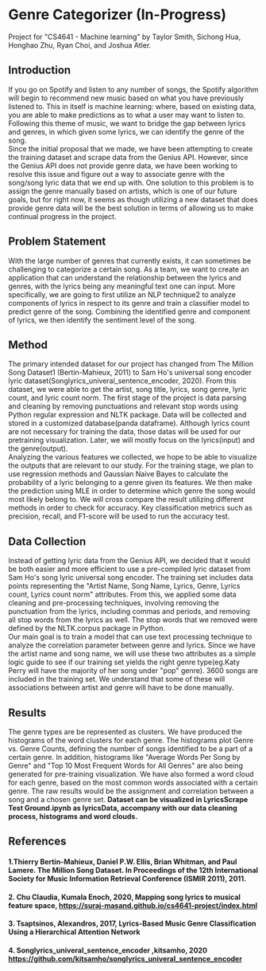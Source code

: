 # Genre Categorizer (In-Progress)
Project for "CS4641 - Machine learning" by Taylor Smith, Sichong Hua, Honghao Zhu, Ryan Choi, and Joshua Atler.

## Introduction
If you go on Spotify and listen to any number of songs, the Spotify algorithm will begin to recommend new music based on what you have previously listened to. This in itself is machine learning: where, based on existing data, you are able to make predictions as to what a user may want to listen to. Following this theme of music, we want to bridge the gap between lyrics and genres, in which given some lyrics, we can identify the genre of the song.
<br/>
Since the initial proposal that we made, we have been attempting to create the training dataset and scrape data from the Genius API. However, since the Genius API does not provide genre data, we have been working to resolve this issue and figure out a way to associate genre with the song/song lyric data that we end up with. One solution to this problem is to assign the genre manually based on artists, which is one of our future goals, but for right now, it seems as though utilizing a new dataset that does provide genre data will be the best solution in terms of allowing us to make continual progress in the project.

## Problem Statement
With the large number of genres that currently exists, it can sometimes be challenging to categorize a certain song. As a team, we want to create an application that can understand the relationship between the lyrics and genres, with the lyrics being any meaningful text one can input. More specifically, we are going to first utilize an NLP technique2 to analyze components of lyrics in respect to its genre and train a classifier model to predict genre of the song. Combining the identified genre and component of lyrics, we then identify the sentiment level of the song.

## Method
The primary intended dataset for our project has changed from The Million Song Dataset1 (Bertin-Mahieux, 2011) to Sam Ho's universal song encoder lyric dataset(Songlyrics_univeral_sentence_encoder, 2020). From this dataset, we were able to get the artist, song title, lyrics, song genre, lyric count, and lyric count norm. The first stage of the project is data parsing and cleaning by removing punctuations and relevant stop words using Python regular expression and NLTK package. Data will be collected and stored in a customized database(panda dataframe). Although lyrics count are not necessary for training the data, those datas will be used for our pretraining visualization. Later, we will mostly focus on the lyrics(input) and the genre(output).
<br/>
Analyzing the various features we collected, we hope to be able to visualize the outputs that are relevant to our study. For the training stage, we plan to use regression methods and Gaussian Naive Bayes to calculate the probability of a lyric belonging to a genre given its features. We then make the prediction using MLE in order to determine which genre the song would most likely belong to. We will cross compare the result utilizing different methods in order to check for accuracy. Key classification metrics such as precision, recall, and F1-score will be used to run the accuracy test.  

## Data Collection

Instead of getting lyric data from the Genius API, we decided that it would be both easier and more efficient to use a pre-compiled lyric dataset from Sam Ho's song lyric universal song encoder. The training set includes data points representing the "Artist Name, Song Name, Lyrics, Genre, Lyrics count, Lyrics count norm" attributes. From this, we applied some data cleaning and pre-processing techniques, involving removing the punctuation from the lyrics, including commas and periods, and removing all stop words from the lyrics as well. The stop words that we removed were defined by the NLTK.corpus package in Python. 
<br/>
Our main goal is to train a model that can use text processing technique to analyze the correlation parameter between genre and lyrics. Since we have the artist name and song name, we will use these two attributes as a simple logic guide to see if our training set yields the right genre type(eg.Katy Perry will have the majority of her song under "pop" genre). 3600 songs are included in the training set. We understand that some of these will associations between artist and genre will have to be done manually.

## Results
The genre types are be represented as clusters. We have produced the histograms of the word clusters for each genre. The histograms plot Genre vs. Genre Counts, defining the number of songs identified to be a part of a certain genre. In addition, histograms like "Average Words Per Song by Genre" and "Top 10 Most Frequent Words for All Genres" are also being generated for pre-training visualization. We have also formed a word cloud for each genre, based on the most common words associated with a certain genre. The raw results would be the assignment and correlation between a song and a chosen genre set. <b>Dataset can be visualized in LyricsScrape Test Ground.ipynb as lyricsData, accompany with our data cleaning process, histograms and word clouds. </b>



## References
#### 1.Thierry Bertin-Mahieux, Daniel P.W. Ellis, Brian Whitman, and Paul Lamere. The Million Song Dataset. In Proceedings of the 12th International Society for Music Information Retrieval Conference (ISMIR 2011), 2011.
#### 2. Chu Claudia, Kumala Enoch, 2020, Mapping song lyrics to musical feature space, https://suraj-masand.github.io/cs4641-project/index.html
#### 3. Tsaptsinos, Alexandros, 2017, Lyrics-Based Music Genre Classification Using a Hierarchical Attention Network
#### 4. Songlyrics_univeral_sentence_encoder ,kitsamho, 2020 https://github.com/kitsamho/songlyrics_univeral_sentence_encoder
